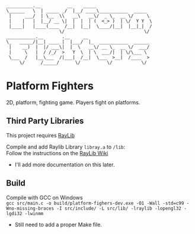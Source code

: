 ```
__________.__          __    _____                     
\______   \  | _____ _/  |__/ ____\___________  _____  
 |     ___/  | \__  \\   __\   __\/  _ \_  __ \/     \ 
 |    |   |  |__/ __ \|  |  |  | (  <_> )  | \/  Y Y  \
 |____|   |____(____  /__|  |__|  \____/|__|  |__|_|  /
                    \/                              \/ 
___________.__       .__     __                        
\_   _____/|__| ____ |  |___/  |_  ___________  ______ 
 |    __)  |  |/ ___\|  |  \   __\/ __ \_  __ \/  ___/ 
 |     \   |  / /_/  >   Y  \  | \  ___/|  | \/\___ \  
 \___  /   |__\___  /|___|  /__|  \___  >__|  /____  > 
     \/      /_____/      \/          \/           \/ 
```


# Platform Fighters
2D, platform, fighting game.
Players fight on platforms.


## Third Party Libraries
This project requires [RayLib](https://github.com/raysan5/raylib)

Compile and add Raylib Library `libray.a` to `/lib`:  
Follow the instructions on the [RayLib Wiki](https://github.com/raysan5/raylib/wiki)
- I'll add more documentation on this later.


## Build
Compile with GCC on Windows  
`gcc src/main.c -o build/platform-fighers-dev.exe -O1 -Wall -std=c99 -Wno-missing-braces -I src/include/ -L src/lib/ -lraylib -lopengl32 -lgdi32 -lwinmm`

- Still need to add a proper Make file.

